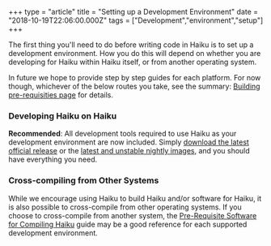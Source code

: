 +++
type = "article"
title = "Setting up a Development Environment"
date = "2018-10-19T22:06:00.000Z"
tags = ["Development","environment","setup"]
+++

<p class="intro">The first thing you'll need to do before writing code in Haiku is to set up a development environment. How you do this will depend on whether you are developing for Haiku within Haiku itself, or from another operating system.</p>

In future we hope to provide step by step guides for each platform. For now though, whichever of the below routes you take, see the summary: <a href="/guides/building/pre-reqs">Building pre-requisities page</a> for details.

### Developing Haiku on Haiku

**Recommended**: All development tools required to use Haiku as your development environment are now included. Simply <a href="/get-haiku" title="Get Haiku!">download the latest official release</a> or the <a href="https://download.haiku-os.org">latest and unstable nightly images</a>, and you should have everything you need.

### Cross-compiling from Other Systems

While we encourage using Haiku to build Haiku and/or software for Haiku, it is also possible to cross-compile from other operating systems. If you choose to cross-compile from another system, the <a href="/guides/building/pre-reqs">Pre-Requisite Software for Compiling Haiku</a> guide may be a good reference for each supported development environment.